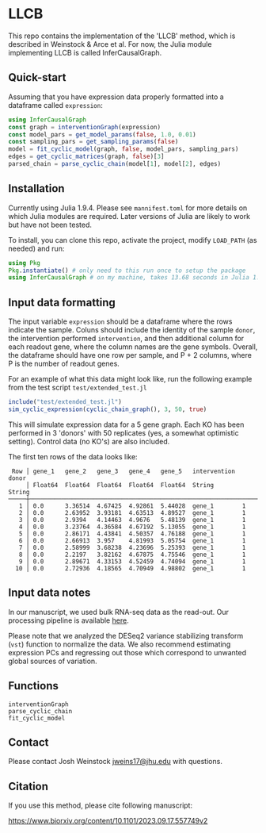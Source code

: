 # LLCB

This repo contains the implementation of the 'LLCB' method, which is described
in Weinstock & Arce et al. For now, the Julia module implementing LLCB is called 
InferCausalGraph. 

## Quick-start

Assuming that you have expression data properly formatted into a dataframe called `expression`:

```julia
using InferCausalGraph
const graph = interventionGraph(expression)
const model_pars = get_model_params(false, 1.0, 0.01)
const sampling_pars = get_sampling_params(false)
model = fit_cyclic_model(graph, false, model_pars, sampling_pars)
edges = get_cyclic_matrices(graph, false)[3]
parsed_chain = parse_cyclic_chain(model[1], model[2], edges)
```

## Installation

Currently using Julia 1.9.4. Please see `mannifest.toml` for more details on 
which Julia modules are required. Later versions of Julia are likely to work
but have not been tested. 

To install, you can clone this repo, activate the project, modify `LOAD_PATH` (as needed)
and run:

```julia
using Pkg
Pkg.instantiate() # only need to this run once to setup the package
using InferCausalGraph # on my machine, takes 13.68 seconds in Julia 1.9.4
```

## Input data formatting

The input variable `expression` should be a dataframe where the rows
indicate the sample. Coluns should include the identity of the 
sample `donor`, the intervention performed `intervention`, and then additional
column for each readout gene, where the column names are the gene symbols. 
Overall, the dataframe should have one row per sample, and P + 2 columns, where
P is the number of readout genes. 


For an example of what this data might look like, run the following example 
from the test script `test/extended_test.jl`

```julia
include("test/extended_test.jl")
sim_cyclic_expression(cyclic_chain_graph(), 3, 50, true)
```

This will simulate expression data for a 5 gene graph. 
Each KO has been performed in 3 'donors' with 50
replicates (yes, a somewhat optimistic setting). Control data (no KO's) are also included. 

The first ten rows of the data looks like:

```
 Row │ gene_1   gene_2   gene_3   gene_4   gene_5   intervention  donor
     │ Float64  Float64  Float64  Float64  Float64  String        String
─────┼───────────────────────────────────────────────────────────────────
   1 │ 0.0      3.36514  4.67425  4.92861  5.44028  gene_1        1
   2 │ 0.0      2.63952  3.93181  4.63513  4.89527  gene_1        1
   3 │ 0.0      2.9394   4.14463  4.9676   5.48139  gene_1        1
   4 │ 0.0      3.23764  4.36584  4.67192  5.13055  gene_1        1
   5 │ 0.0      2.86171  4.43841  4.50357  4.76188  gene_1        1
   6 │ 0.0      2.66913  3.957    4.81993  5.05754  gene_1        1
   7 │ 0.0      2.58999  3.68238  4.23696  5.25393  gene_1        1
   8 │ 0.0      2.2197   3.82162  4.67875  4.75546  gene_1        1
   9 │ 0.0      2.89671  4.33153  4.52459  4.74094  gene_1        1
  10 │ 0.0      2.72936  4.18565  4.70949  4.98802  gene_1        1
```

## Input data notes

In our manuscript, we used bulk RNA-seq data as the read-out. Our processing
pipeline is available [here](https://github.com/weinstockj/RNAseq-perturbation-CD4-pipeline). 

Please note that we analyzed the DESeq2 variance stabilizing transform (`vst`) function to 
normalize the data. We also recommend estimating expression PCs and regressing out those
which correspond to unwanted global sources of variation. 

## Functions
```@docs
interventionGraph
parse_cyclic_chain
fit_cyclic_model
```

## Contact
Please contact Josh Weinstock <jweins17@jhu.edu> with questions. 

## Citation
If you use this method, please cite following manuscript:

https://www.biorxiv.org/content/10.1101/2023.09.17.557749v2
